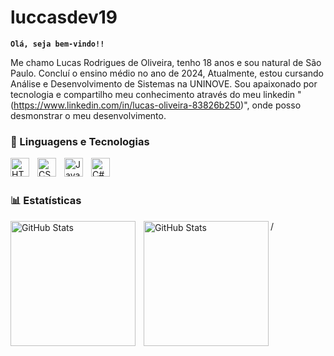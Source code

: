 # luccasdev19

**`Olá, seja bem-vindo!!`**

Me chamo Lucas Rodrigues de Oliveira, tenho 18 anos e sou natural de São Paulo. Concluí o ensino médio no ano de 2024, Atualmente, estou cursando Análise e Desenvolvimento de Sistemas na UNINOVE. Sou apaixonado por tecnologia e compartilho meu conhecimento através do meu linkedin " (https://www.linkedin.com/in/lucas-oliveira-83826b250)", onde posso desmonstrar o meu desenvolvimento. 
<br/>

### 🤖 Linguagens e Tecnologias
<img 
    align="left" 
    alt="HTML"
    title="HTML" 
    width="30px" 
    style="padding-right: 10px;" 
    src="https://cdn.jsdelivr.net/gh/devicons/devicon@latest/icons/html5/html5-original.svg" 
/>
<img 
    align="left" 
    alt="CSS" 
    title="CSS"
    width="30px" 
    style="padding-right: 10px;" 
    src="https://cdn.jsdelivr.net/gh/devicons/devicon@latest/icons/css3/css3-original.svg" 
/>
<img 
    align="left" 
    alt="JavaScript" 
    title="JavaScript"
    width="30px" 
    style="padding-right: 10px;" 
    src="https://cdn.jsdelivr.net/gh/devicons/devicon@latest/icons/javascript/javascript-original.svg" 
/>
<img
align="left" 
alt="C#" 
title="C#"
width="30px" 
style="padding-right: 10px;" 
src="https://cdn.jsdelivr.net/gh/devicons/devicon@latest/icons/csharp/csharp-original.svg" />
<br/>
<br/>

### 📊 Estatísticas

<p>
  <img 
    align="left" 
    alt="GitHub Stats" 
    height="200" 
    style="padding-right: 10px;" 
    src="https://github-readme-stats.vercel.app/api?username=luccasdev19&show_icons=true&theme=tokyonight&include_all_commits=true&locale=pt-br" 
  />

<img 
      align="left" 
      alt="GitHub Stats" 
      height="200" 
      src="https://github-readme-stats.vercel.app/api/top-langs/?username=luccasdev19&theme=tokyonight&layout=compact&custom_title=Tecnologias&langs_count=9" 
  />

</p>/
